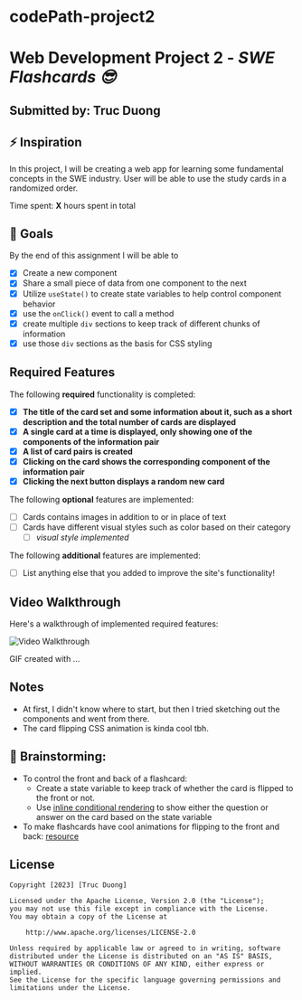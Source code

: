 # codePath-project2
# Web Development Project 2 - *SWE Flashcards 😎*

## Submitted by: **Truc Duong**

## ⚡️ Inspiration 
In this project, I will be creating a web app for learning some fundamental concepts in the SWE industry.
User will be able to use the study cards in a randomized order.

Time spent: **X** hours spent in total

## 🎯 Goals
By the end of this assignment I will be able to
- [x] Create a new component
- [x] Share a small piece of data from one component to the next
- [x] Utilize `useState()` to create state variables to help control component behavior
- [x] use the `onClick()` event to call a method
- [x] create multiple `div` sections to keep track of different chunks of information
- [x] use those `div` sections as the basis for CSS styling

## Required Features

The following **required** functionality is completed:

- [x] **The title of the card set and some information about it, such as a short description and the total number of cards are displayed**
- [x] **A single card at a time is displayed, only showing one of the components of the information pair**
- [x] **A list of card pairs is created**
- [x] **Clicking on the card shows the corresponding component of the information pair**
- [x] **Clicking the next button displays a random new card**

The following **optional** features are implemented:

- [ ] Cards contains images in addition to or in place of text
- [ ] Cards have different visual styles such as color based on their category
  - [ ] *visual style implemented*

The following **additional** features are implemented:

* [ ] List anything else that you added to improve the site's functionality!

## Video Walkthrough

Here's a walkthrough of implemented required features:

<img src='http://i.imgur.com/link/to/your/gif/file.gif' title='Video Walkthrough' width='' alt='Video Walkthrough' />

<!-- Replace this with whatever GIF tool you used! -->
GIF created with ...  
<!-- Recommended tools:
[Kap](https://getkap.co/) for macOS
[ScreenToGif](https://www.screentogif.com/) for Windows
[peek](https://github.com/phw/peek) for Linux. -->

## Notes

- At first, I didn't know where to start, but then I tried sketching out the components and went from there.
- The card flipping CSS animation is kinda cool tbh.

## 🧠 Brainstorming:
- To control the front and back of a flashcard:
  - Create a state variable to keep track of whether the card is flipped to the front or not.
  - Use [inline conditional rendering](https://reactjs.org/docs/conditional-rendering.html#inline-if-else-with-conditional-operator) to show either the question or answer on the card based on the state variable
- To make flashcards have cool animations for flipping to the front and back: [resource](https://www.w3schools.com/howto/howto_css_flip_card.asp)

## License

    Copyright [2023] [Truc Duong]

    Licensed under the Apache License, Version 2.0 (the "License");
    you may not use this file except in compliance with the License.
    You may obtain a copy of the License at

        http://www.apache.org/licenses/LICENSE-2.0

    Unless required by applicable law or agreed to in writing, software
    distributed under the License is distributed on an "AS IS" BASIS,
    WITHOUT WARRANTIES OR CONDITIONS OF ANY KIND, either express or implied.
    See the License for the specific language governing permissions and
    limitations under the License.
